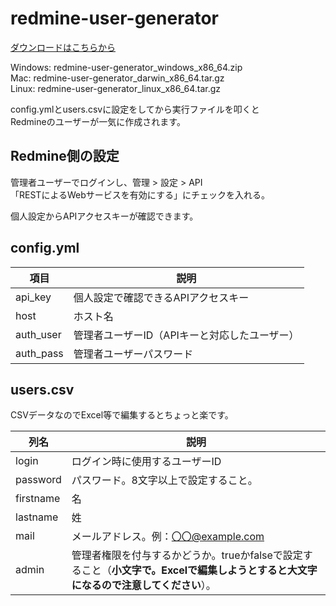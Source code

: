 # redmine-user-generator

[ダウンロードはこちらから](https://github.com/Kanatani28/redmine-user-generator/releases)

Windows: redmine-user-generator_windows_x86_64.zip   
Mac: redmine-user-generator_darwin_x86_64.tar.gz   
Linux: redmine-user-generator_linux_x86_64.tar.gz   


config.ymlとusers.csvに設定をしてから実行ファイルを叩くと  
Redmineのユーザーが一気に作成されます。

## Redmine側の設定
管理者ユーザーでログインし、管理 > 設定 > API   
「RESTによるWebサービスを有効にする」にチェックを入れる。

個人設定からAPIアクセスキーが確認できます。

## config.yml

|項目|説明|
|--|--|
|api_key|個人設定で確認できるAPIアクセスキー|
|host|ホスト名|
|auth_user|管理者ユーザーID（APIキーと対応したユーザー）|
|auth_pass|管理者ユーザーパスワード|

## users.csv

CSVデータなのでExcel等で編集するとちょっと楽です。

|列名|説明|
|--|--|
|login|ログイン時に使用するユーザーID|
|password|パスワード。8文字以上で設定すること。|
|firstname|名|
|lastname|姓|
|mail|メールアドレス。例：〇〇@example.com|
|admin|管理者権限を付与するかどうか。trueかfalseで設定すること（**小文字で。Excelで編集しようとすると大文字になるので注意してください**）。|
